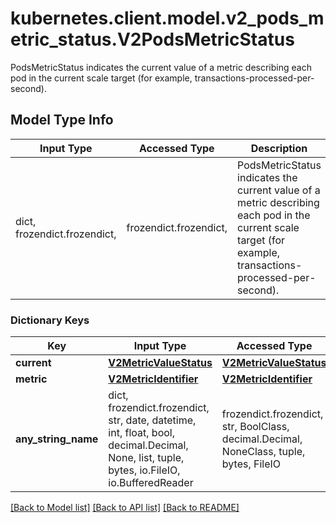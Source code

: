 # kubernetes.client.model.v2_pods_metric_status.V2PodsMetricStatus

PodsMetricStatus indicates the current value of a metric describing each pod in the current scale target (for example, transactions-processed-per-second).

## Model Type Info
Input Type | Accessed Type | Description | Notes
------------ | ------------- | ------------- | -------------
dict, frozendict.frozendict,  | frozendict.frozendict,  | PodsMetricStatus indicates the current value of a metric describing each pod in the current scale target (for example, transactions-processed-per-second). | 

### Dictionary Keys
Key | Input Type | Accessed Type | Description | Notes
------------ | ------------- | ------------- | ------------- | -------------
**current** | [**V2MetricValueStatus**](V2MetricValueStatus.md) | [**V2MetricValueStatus**](V2MetricValueStatus.md) |  | 
**metric** | [**V2MetricIdentifier**](V2MetricIdentifier.md) | [**V2MetricIdentifier**](V2MetricIdentifier.md) |  | 
**any_string_name** | dict, frozendict.frozendict, str, date, datetime, int, float, bool, decimal.Decimal, None, list, tuple, bytes, io.FileIO, io.BufferedReader | frozendict.frozendict, str, BoolClass, decimal.Decimal, NoneClass, tuple, bytes, FileIO | any string name can be used but the value must be the correct type | [optional]

[[Back to Model list]](../../README.md#documentation-for-models) [[Back to API list]](../../README.md#documentation-for-api-endpoints) [[Back to README]](../../README.md)

